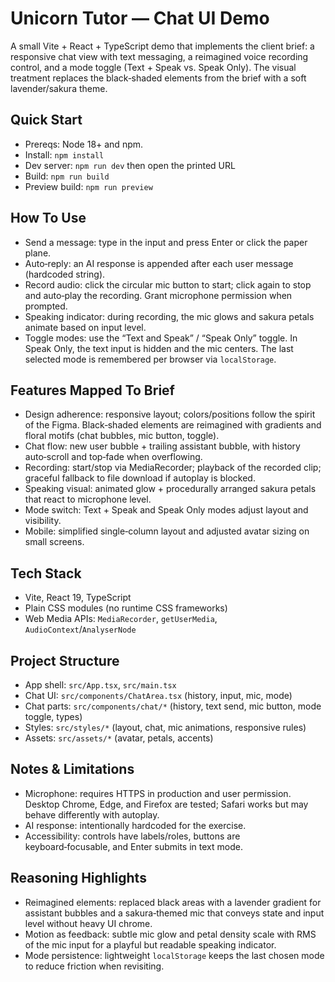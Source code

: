 # Unicorn Tutor — Chat UI Demo

A small Vite + React + TypeScript demo that implements the client brief: a responsive chat view with text messaging, a reimagined voice recording control, and a mode toggle (Text + Speak vs. Speak Only). The visual treatment replaces the black‑shaded elements from the brief with a soft lavender/sakura theme.

## Quick Start
- Prereqs: Node 18+ and npm.
- Install: `npm install`
- Dev server: `npm run dev` then open the printed URL
- Build: `npm run build`
- Preview build: `npm run preview`

## How To Use
- Send a message: type in the input and press Enter or click the paper plane.
- Auto‑reply: an AI response is appended after each user message (hardcoded string).
- Record audio: click the circular mic button to start; click again to stop and auto‑play the recording. Grant microphone permission when prompted.
- Speaking indicator: during recording, the mic glows and sakura petals animate based on input level.
- Toggle modes: use the “Text and Speak” / “Speak Only” toggle. In Speak Only, the text input is hidden and the mic centers. The last selected mode is remembered per browser via `localStorage`.

## Features Mapped To Brief
- Design adherence: responsive layout; colors/positions follow the spirit of the Figma. Black‑shaded elements are reimagined with gradients and floral motifs (chat bubbles, mic button, toggle).
- Chat flow: new user bubble + trailing assistant bubble, with history auto‑scroll and top‑fade when overflowing.
- Recording: start/stop via MediaRecorder; playback of the recorded clip; graceful fallback to file download if autoplay is blocked.
- Speaking visual: animated glow + procedurally arranged sakura petals that react to microphone level.
- Mode switch: Text + Speak and Speak Only modes adjust layout and visibility.
- Mobile: simplified single‑column layout and adjusted avatar sizing on small screens.

## Tech Stack
- Vite, React 19, TypeScript
- Plain CSS modules (no runtime CSS frameworks)
- Web Media APIs: `MediaRecorder`, `getUserMedia`, `AudioContext`/`AnalyserNode`

## Project Structure
- App shell: `src/App.tsx`, `src/main.tsx`
- Chat UI: `src/components/ChatArea.tsx` (history, input, mic, mode)
- Chat parts: `src/components/chat/*` (history, text send, mic button, mode toggle, types)
- Styles: `src/styles/*` (layout, chat, mic animations, responsive rules)
- Assets: `src/assets/*` (avatar, petals, accents)

## Notes & Limitations
- Microphone: requires HTTPS in production and user permission. Desktop Chrome, Edge, and Firefox are tested; Safari works but may behave differently with autoplay.
- AI response: intentionally hardcoded for the exercise.
- Accessibility: controls have labels/roles, buttons are keyboard‑focusable, and Enter submits in text mode.

## Reasoning Highlights
- Reimagined elements: replaced black areas with a lavender gradient for assistant bubbles and a sakura‑themed mic that conveys state and input level without heavy UI chrome.
- Motion as feedback: subtle mic glow and petal density scale with RMS of the mic input for a playful but readable speaking indicator.
- Mode persistence: lightweight `localStorage` keeps the last chosen mode to reduce friction when revisiting.
